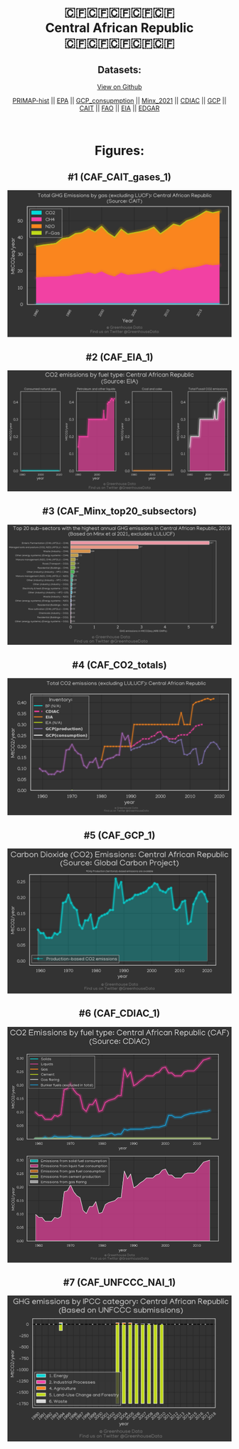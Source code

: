 
<center>
<h1 align="center">
🇨🇫🇨🇫🇨🇫🇨🇫🇨🇫
<br>
Central African Republic
<br>
🇨🇫🇨🇫🇨🇫🇨🇫🇨🇫
</h1>
<h2>Datasets:</h2>
<p><a href="https://github.com/dquintani/GreenhouseData/tree/master/country_data/CAF_Central African Republic/data">View on Github</a>
<br></p><p><a href="data/CAF_PRIMAP-hist.csv">PRIMAP-hist</a> || <a href="data/CAF_EPA.csv">EPA</a> || <a href="data/CAF_GCP_consupmption.csv">GCP_consupmption</a> || <a href="data/CAF_Minx_2021.csv">Minx_2021</a> || <a href="data/CAF_CDIAC.csv">CDIAC</a> || <a href="data/CAF_GCP.csv">GCP</a> || <a href="data/CAF_CAIT.csv">CAIT</a> || <a href="data/CAF_FAO.csv">FAO</a> || <a href="data/CAF_EIA.csv">EIA</a> || <a href="data/CAF_EDGAR.csv">EDGAR</a></p><p><br></p>
<h1>Figures:</h1><h2>#1 (CAF_CAIT_gases_1)</h2>
<p><img alt="" src="figures/CAF_CAIT_gases_1.png" /></p><h2>#2 (CAF_EIA_1)</h2>
<p><img alt="" src="figures/CAF_EIA_1.png" /></p><h2>#3 (CAF_Minx_top20_subsectors)</h2>
<p><img alt="" src="figures/CAF_Minx_top20_subsectors.png" /></p><h2>#4 (CAF_CO2_totals)</h2>
<p><img alt="" src="figures/CAF_CO2_totals.png" /></p><h2>#5 (CAF_GCP_1)</h2>
<p><img alt="" src="figures/CAF_GCP_1.png" /></p><h2>#6 (CAF_CDIAC_1)</h2>
<p><img alt="" src="figures/CAF_CDIAC_1.png" /></p><h2>#7 (CAF_UNFCCC_NAI_1)</h2>
<p><img alt="" src="figures/CAF_UNFCCC_NAI_1.png" /></p>